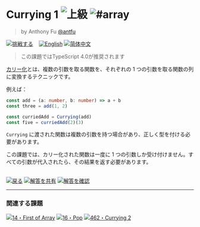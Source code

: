 <!--info-header-start--><h1>Currying 1 <img src="https://img.shields.io/badge/-%E4%B8%8A%E7%B4%9A-red" alt="上級"/> <img src="https://img.shields.io/badge/-%23array-999" alt="#array"/></h1><blockquote><p>by Anthony Fu <a href="https://github.com/antfu" target="_blank">@antfu</a></p></blockquote><p><a href="https://tsch.js.org/17/play/ja" target="_blank"><img src="https://img.shields.io/badge/-%E6%8C%91%E6%88%A6%E3%81%99%E3%82%8B-3178c6?logo=typescript" alt="挑戦する"/></a> &nbsp;&nbsp;&nbsp;<a href="./README.md" target="_blank"><img src="https://img.shields.io/badge/-English-gray" alt="English"/></a>  <a href="./README.zh-CN.md" target="_blank"><img src="https://img.shields.io/badge/-%E7%AE%80%E4%BD%93%E4%B8%AD%E6%96%87-gray" alt="简体中文"/></a> </p><!--info-header-end-->

> この課題ではTypeScript 4.0が推奨されます

[カリー化](https://ja.wikipedia.org/wiki/%E3%82%AB%E3%83%AA%E3%83%BC%E5%8C%96)とは、複数の引数を取る関数を、それぞれの 1 つの引数を取る関数の列に変換するテクニックです。

例えば：

```ts
const add = (a: number, b: number) => a + b
const three = add(1, 2)

const curriedAdd = Currying(add)
const five = curriedAdd(2)(3)
```

`Currying` に渡された関数は複数の引数を持つ場合があり、正しく型を付ける必要があります。

この課題では、カリー化された関数は一度に 1 つの引数しか受け付けません。すべての引数が代入されたら、その結果を返す必要があります。

<!--info-footer-start--><br><a href="../../README.ja.md" target="_blank"><img src="https://img.shields.io/badge/-%E6%88%BB%E3%82%8B-grey" alt="戻る"/></a> <a href="https://tsch.js.org/17/answer/ja" target="_blank"><img src="https://img.shields.io/badge/-%E8%A7%A3%E7%AD%94%E3%82%92%E5%85%B1%E6%9C%89-teal" alt="解答を共有"/></a> <a href="https://tsch.js.org/17/solutions" target="_blank"><img src="https://img.shields.io/badge/-%E8%A7%A3%E7%AD%94%E3%82%92%E7%A2%BA%E8%AA%8D-de5a77?logo=awesome-lists&logoColor=white" alt="解答を確認"/></a> <hr><h3>関連する課題</h3><a href="https://github.com/type-challenges/type-challenges/blob/master/questions/14-easy-first/README.ja.md" target="_blank"><img src="https://img.shields.io/badge/-14%E3%83%BBFirst%20of%20Array-90bb12" alt="14・First of Array"/></a>  <a href="https://github.com/type-challenges/type-challenges/blob/master/questions/16-medium-pop/README.ja.md" target="_blank"><img src="https://img.shields.io/badge/-16%E3%83%BBPop-eaa648" alt="16・Pop"/></a>  <a href="https://github.com/type-challenges/type-challenges/blob/master/questions/462-extreme-currying-2/README.md" target="_blank"><img src="https://img.shields.io/badge/-462%E3%83%BBCurrying%202-b11b8d" alt="462・Currying 2"/></a> <!--info-footer-end-->